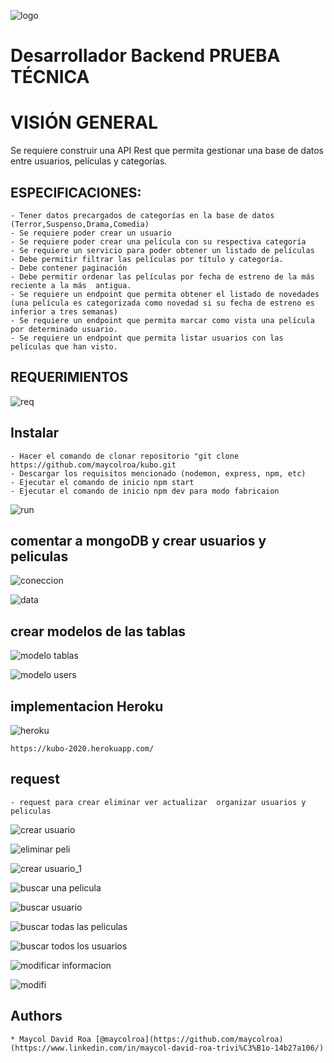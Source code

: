 ![logo](https://user-images.githubusercontent.com/85509333/201572090-77652e89-a4da-4f51-9e8b-13d035fc3c01.png)
# Desarrollador Backend PRUEBA TÉCNICA

# VISIÓN GENERAL
Se requiere construir una API Rest que permita gestionar una base de datos entre usuarios, películas y categorías.

## ESPECIFICACIONES: ##
```
- Tener datos precargados de categorías en la base de datos (Terror,Suspenso,Drama,Comedia)
- Se requiere poder crear un usuario
- Se requiere poder crear una película con su respectiva categoría
- Se requiere un servicio para poder obtener un listado de películas 
- Debe permitir filtrar las películas por título y categoría.
- Debe contener paginación
- Debe permitir ordenar las películas por fecha de estreno de la más reciente a la más  antigua.
- Se requiere un endpoint que permita obtener el listado de novedades (una película es categorizada como novedad si su fecha de estreno es inferior a tres semanas)
- Se requiere un endpoint que permita marcar como vista una película por determinado usuario.
- Se requiere un endpoint que permita listar usuarios con las películas que han visto.

```

## REQUERIMIENTOS ##
![req](https://user-images.githubusercontent.com/85509333/201574513-3278a695-9be4-4675-a972-567b361273d1.png)



## Instalar ##
```
- Hacer el comando de clonar repositorio "git clone https://github.com/maycolroa/kubo.git
- Descargar los requisitos mencionado (nodemon, express, npm, etc)
- Ejecutar el comando de inicio npm start
- Ejecutar el comando de inicio npm dev para modo fabricaion 
```

![run](https://user-images.githubusercontent.com/85509333/201575614-cbb3c178-f942-4be3-8f75-c9b41191a15c.png)




## comentar a mongoDB y crear usuarios y peliculas ##

![coneccion](https://user-images.githubusercontent.com/85509333/201578325-0cbc77a4-eab1-430e-a0ab-e84b645d9b33.png)

![data](https://user-images.githubusercontent.com/85509333/201578606-e4b4fd38-20ba-4482-abd6-448a846c98fb.png)



## crear modelos de las tablas ##


![modelo tablas](https://user-images.githubusercontent.com/85509333/201578794-e9df49a7-1817-497a-80b7-d104b493a458.png)

![modelo users](https://user-images.githubusercontent.com/85509333/201579001-a8a28562-fbae-44f6-b770-ef2eab982f4b.png)




## implementacion Heroku ##

![heroku](https://user-images.githubusercontent.com/85509333/201579568-514dd781-9ac3-4068-a0b0-42f3fa29150f.png)

```
https://kubo-2020.herokuapp.com/
```

## request ##
```
- request para crear eliminar ver actualizar  organizar usuarios y peliculas
```

![crear usuario](https://user-images.githubusercontent.com/85509333/201575954-c81d392d-83ea-4d5c-befe-452c3d80e721.png)

![eliminar peli](https://user-images.githubusercontent.com/85509333/201576288-299ed7c4-2c88-4d93-b9df-937c646086c2.png)

![crear usuario_1](https://user-images.githubusercontent.com/85509333/201576630-0cbea102-a5a0-4935-955c-b7828d023968.png)

![buscar una pelicula](https://user-images.githubusercontent.com/85509333/201577002-710596e0-c9d9-48a8-b058-444a18f270a9.png)

![buscar usuario](https://user-images.githubusercontent.com/85509333/201577142-d61af864-3963-4eae-abfa-8fe3917ade1b.png)

![buscar todas las peliculas](https://user-images.githubusercontent.com/85509333/201577489-f5810a49-2221-467c-b08e-31805d185668.png)

![buscar todos los usuarios](https://user-images.githubusercontent.com/85509333/201577616-cf6e8ff7-79ab-440e-8897-0aef4528e4cd.png)

![modificar informacion](https://user-images.githubusercontent.com/85509333/201577923-85b4004c-12a8-4796-8564-1319c1eaee1d.png)

![modifi](https://user-images.githubusercontent.com/85509333/201578058-c7ab2658-86d4-4ec1-98cd-afcf79b75385.png)



## Authors
```
* Maycol David Roa [@maycolroa](https://github.com/maycolroa)(https://www.linkedin.com/in/maycol-david-roa-trivi%C3%B1o-14b27a106/)

```
